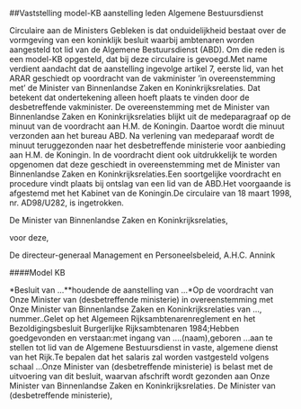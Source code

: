 <meta http-equiv='Content-Type' content='text/html; charset=utf-8' />

##Vaststelling model-KB aanstelling leden Algemene Bestuursdienst

Circulaire aan de Ministers Gebleken is dat onduidelijkheid bestaat over de vormgeving van een koninklijk besluit waarbij ambtenaren worden aangesteld tot lid van de Algemene Bestuursdienst (ABD). Om die reden is een model-KB opgesteld, dat bij deze circulaire is gevoegd.Met name verdient aandacht dat de aanstelling ingevolge artikel 7, eerste lid, van het ARAR geschiedt op voordracht van de vakminister ’in overeenstemming met’ de Minister van Binnenlandse Zaken en Koninkrijksrelaties. Dat betekent dat ondertekening alleen hoeft plaats te vinden door de desbetreffende vakminister. De overeenstemming met de Minister van Binnenlandse Zaken en Koninkrijksrelaties blijkt uit de medeparagraaf op de minuut van de voordracht aan H.M. de Koningin. Daartoe wordt die minuut verzonden aan het bureau ABD. Na verlening van medeparaaf wordt de minuut teruggezonden naar het desbetreffende ministerie voor aanbieding aan H.M. de Koningin. In de voordracht dient ook uitdrukkelijk te worden opgenomen dat deze geschiedt in overeenstemming met de Minister van Binnenlandse Zaken en Koninkrijksrelaties.Een soortgelijke voordracht en procedure vindt plaats bij ontslag van een lid van de ABD.Het voorgaande is afgestemd met het Kabinet van de Koningin.De circulaire van 18 maart 1998, nr. AD98/U282, is ingetrokken. 

De 
Minister van Binnenlandse Zaken en Koninkrijksrelaties,

voor deze, 

De 
directeur-generaal Management en Personeelsbeleid,
A.H.C. Annink   

####Model KB

*Besluit van ...**houdende de aanstelling van ...*Op de voordracht van Onze Minister van (desbetreffende ministerie) in overeenstemming met Onze Minister van Binnenlandse Zaken en Koninkrijksrelaties van ..., nummer..Gelet op het Algemeen Rijksambtenarenreglement en het Bezoldigingsbesluit Burgerlijke Rijksambtenaren 1984;Hebben goedgevonden en verstaan:met ingang van ....(naam),geboren ...aan te stellen tot lid van de Algemene Bestuursdienst in vaste, algemene dienst van het Rijk.Te bepalen dat het salaris zal worden vastgesteld volgens schaal ...Onze Minister van (desbetreffende ministerie) is belast met de uitvoering van dit besluit, waarvan afschrift wordt gezonden aan Onze Minister van Binnenlandse Zaken en Koninkrijksrelaties. De Minister van (desbetreffende ministerie),
